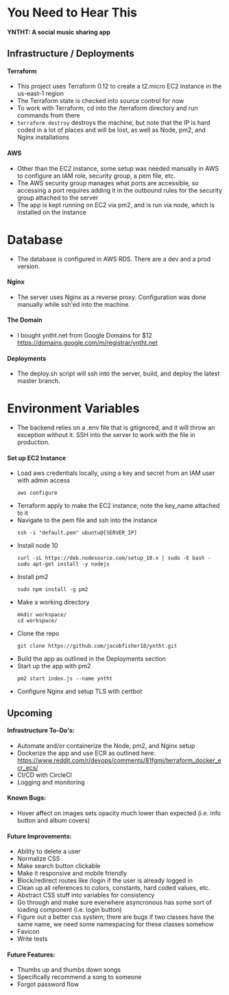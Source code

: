 # You Need to Hear This
#### YNTHT: A social music sharing app

## Infrastructure / Deployments

#### Terraform
- This project uses Terraform 0.12 to create a t2.micro EC2 instance in the us-east-1 region
- The Terraform state is checked into source control for now
- To work with Terraform, cd into the /terraform directory and run commands from there
- `terraform destroy` destroys the machine, but note that the IP is hard coded in a lot of places and will be lost, as well as Node, pm2, and Nginx installations

#### AWS
- Other than the EC2 instance, some setup was needed manually in AWS to configure an IAM role, security group, a pem file, etc.
- The AWS security group manages what ports are accessible, so accessing a port requires adding it in the outbound rules for the security group attached to the server
- The app is kept running on EC2 via pm2, and is run via node, which is installed on the instance

# Database
- The database is configured in AWS RDS. There are a dev and a prod version.

#### Nginx
- The server uses Nginx as a reverse proxy. Configuration was done manually while ssh'ed into the machine.

#### The Domain
- I bought yntht.net from Google Domains for $12 https://domains.google.com/m/registrar/yntht.net

#### Deployments
- The deploy.sh script will ssh into the server, build, and deploy the latest master branch.

# Environment Variables
- The backend relies on a .env file that is gitignored, and it will throw an exception without it. SSH into the server to work with the file in production.

#### Set up EC2 Instance
- Load aws credentials locally, using a key and secret from an IAM user with admin access
  ```
  aws configure
  ```
- Terraform apply to make the EC2 instance; note the key_name attached to it
- Navigate to the pem file and ssh into the instance
  ```
  ssh -i "default.pem" ubuntu@[SERVER_IP]
  ```
- Install node 10
  ```
  curl -sL https://deb.nodesource.com/setup_10.x | sudo -E bash -
  sudo apt-get install -y nodejs
  ```
- Install pm2
  ```
  sudo npm install -g pm2
  ```
- Make a working directory
  ```
  mkdir workspace/
  cd workspace/
  ```
- Clone the repo
  ```
  git clone https://github.com/jacobfisher18/yntht.git
  ```
- Build the app as outlined in the Deployments section
- Start up the app with pm2
  ```
  pm2 start index.js --name yntht
  ```
- Configure Nginx and setup TLS with certbot

## Upcoming

#### Infrastructure To-Do's:
- Automate and/or containerize the Node, pm2, and Nginx setup
- Dockerize the app and use ECR as outlined here: https://www.reddit.com/r/devops/comments/81fgmi/terraform_docker_ecr_ecs/
- CI/CD with CircleCI
- Logging and monitoring

#### Known Bugs:
- Hover affect on images sets opacity much lower than expected (i.e. info button and album covers)

#### Future Improvements:
- Ability to delete a user
- Normalize CSS
- Make search button clickable
- Make it responsive and mobile friendly
- Block/redirect routes like /login if the user is already logged in
- Clean up all references to colors, constants, hard coded values, etc.
- Abstract CSS stuff into variables for consistency
- Go through and make sure everwhere asyncronous has some sort of loading component (i.e. login button)
- Figure out a better css system; there are bugs if two classes have the same name, we need some namespacing for these classes somehow
- Favicon
- Write tests

#### Future Features:
- Thumbs up and thumbs down songs
- Specifically recommend a song to someone
- Forgot password flow
